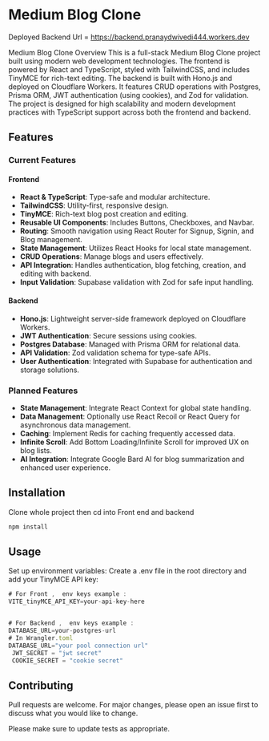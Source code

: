 # Medium Blog Clone

Deployed Backend Url = https://backend.pranaydwivedi444.workers.dev

Medium Blog Clone
Overview
This is a full-stack Medium Blog Clone project built using modern web development technologies. The frontend is powered by React and TypeScript, styled with TailwindCSS, and includes TinyMCE for rich-text editing. The backend is built with Hono.js and deployed on Cloudflare Workers. It features CRUD operations with Postgres, Prisma ORM, JWT authentication (using cookies), and Zod for validation. The project is designed for high scalability and modern development practices with TypeScript support across both the frontend and backend.
## Features

### Current Features

#### Frontend
- **React & TypeScript**: Type-safe and modular architecture.
- **TailwindCSS**: Utility-first, responsive design.
- **TinyMCE**: Rich-text blog post creation and editing.
- **Reusable UI Components**: Includes Buttons, Checkboxes, and Navbar.
- **Routing**: Smooth navigation using React Router for Signup, Signin, and Blog management.
- **State Management**: Utilizes React Hooks for local state management.
- **CRUD Operations**: Manage blogs and users effectively.
- **API Integration**: Handles authentication, blog fetching, creation, and editing with backend.
- **Input Validation**: Supabase validation with Zod for safe input handling.

#### Backend
- **Hono.js**: Lightweight server-side framework deployed on Cloudflare Workers.
- **JWT Authentication**: Secure sessions using cookies.
- **Postgres Database**: Managed with Prisma ORM for relational data.
- **API Validation**: Zod validation schema for type-safe APIs.
- **User Authentication**: Integrated with Supabase for authentication and storage solutions.

### Planned Features
- **State Management**: Integrate React Context for global state handling.
- **Data Management**: Optionally use React Recoil or React Query for asynchronous data management.
- **Caching**: Implement Redis for caching frequently accessed data.
- **Infinite Scroll**: Add Bottom Loading/Infinite Scroll for improved UX on blog lists.
- **AI Integration**: Integrate Google Bard AI for blog summarization and enhanced user experience.

## Installation

Clone whole project then  cd into Front end and backend 

```bash
npm install 
```

## Usage
Set up environment variables: Create a .env file in the root directory and add your TinyMCE API key:
```javascript
# For Front ,  env keys example :
VITE_tinyMCE_API_KEY=your-api-key-here


# For Backend ,  env keys example :
DATABASE_URL=your-postgres-url
# In Wrangler.toml
DATABASE_URL="your pool connection url"
 JWT_SECRET = "jwt secret"
 COOKIE_SECRET = "cookie secret"
```

## Contributing

Pull requests are welcome. For major changes, please open an issue first
to discuss what you would like to change.

Please make sure to update tests as appropriate.

